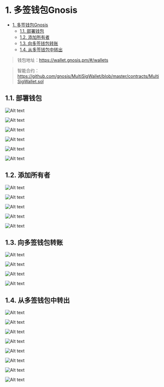 # 1. 多签钱包Gnosis

<!-- TOC -->

- [1. 多签钱包Gnosis](#1-多签钱包gnosis)
    - [1.1. 部署钱包](#11-部署钱包)
    - [1.2. 添加所有者](#12-添加所有者)
    - [1.3. 向多签钱包转账](#13-向多签钱包转账)
    - [1.4. 从多签钱包中转出](#14-从多签钱包中转出)

<!-- /TOC -->

> 钱包地址：https://wallet.gnosis.pm/#/wallets

> 智能合约：https://github.com/gnosis/MultiSigWallet/blob/master/contracts/MultiSigWallet.sol

## 1.1. 部署钱包

![Alt text](../../img/Gnosis/Deploy_Multi_1.png)

![Alt text](../../img/Gnosis/Deploy_Multi_2.png)

![Alt text](../../img/Gnosis/Deploy_Multi_3.png)

![Alt text](../../img/Gnosis/Deploy_Multi_4.png)

![Alt text](../../img/Gnosis/Deploy_Multi_5.png)

![Alt text](../../img/Gnosis/Deploy_Multi_6.png)

## 1.2. 添加所有者

![Alt text](../../img/Gnosis/Add_Owner_1.png)

![Alt text](../../img/Gnosis/Add_Owner_2.png)

![Alt text](../../img/Gnosis/Add_Owner_3.png)

![Alt text](../../img/Gnosis/Add_Owner_4.png)

![Alt text](../../img/Gnosis/Add_Owner_5.png)

## 1.3. 向多签钱包转账

![Alt text](../../img/Gnosis/Deposit_1.png)

![Alt text](../../img/Gnosis/Deposit_2.png)

![Alt text](../../img/Gnosis/Deposit_3.png)

![Alt text](../../img/Gnosis/Deposit_4.png)

## 1.4. 从多签钱包中转出

![Alt text](../../img/Gnosis/withdraw_0.png)

![Alt text](../../img/Gnosis/withdraw_1.png)

![Alt text](../../img/Gnosis/withdraw_2.png)

![Alt text](../../img/Gnosis/withdraw_3.png)

![Alt text](../../img/Gnosis/withdraw_4.png)

![Alt text](../../img/Gnosis/withdraw_5.png)

![Alt text](../../img/Gnosis/withdraw_6.png)

![Alt text](../../img/Gnosis/withdraw_7.png)